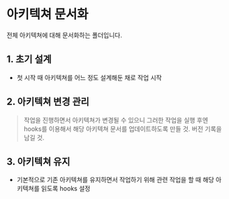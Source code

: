 # 아키텍쳐 문서화

전체 아키텍쳐에 대해 문서화하는 폴더입니다.

## 1. 초기 설계
- 첫 시작 때 아키텍쳐를 어느 정도 설계해둔 채로 작업 시작

## 2. 아키텍쳐 변경 관리
> 작업을 진행하면서 아키텍쳐가 변경될 수 있으니 그러한 작업을 실행 후엔 hooks를 이용해서 해당 아키텍쳐 문서를 업데이트하도록 만들 것. 버전 기록을 남길 것.

## 3. 아키텍쳐 유지
- 기본적으로 기존 아키텍쳐를 유지하면서 작업하기 위해 관련 작업을 할 때 해당 아키텍쳐를 읽도록 hooks 설정